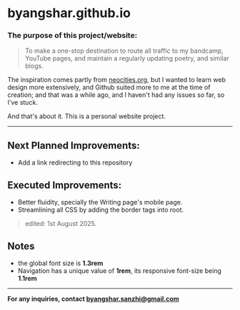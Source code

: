 # byangshar.github.io

### The purpose of this project/website:
> To make a one-stop destination to route all traffic to my bandcamp, YouTube pages, and maintain a regularly updating poetry, and similar blogs.

The inspiration comes partly from [neocities.org](https://neocities.org/browse), 
but I wanted to learn web design more extensively, and Github suited more
to me at the time of creation; and that was a while ago, and I haven't had
any issues so far, so I've stuck.

And that's about it. This is a personal website project.

------------

## Next Planned Improvements:
* Add a link redirecting to this repository

## Executed Improvements:
* Better fluidity, specially the Writing page's mobile page.
* Streamlining all CSS by adding the border tags into root.

> edited: 1st August 2025.

## Notes
* the global font size is **1.3rem**
* Navigation has a unique value of **1rem**, its responsive font-size being **1.1rem**

------------
**For any inquiries, contact [byangshar.sanzhi@gmail.com](mailto:byangshar.sanzhi@gmail.com)**
